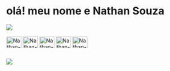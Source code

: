 # olá! meu nome e Nathan Souza

<a href="https://github.com/anuraghazra/github-readme-stats">
  <img align="center" src="https://github-readme-stats.vercel.app/api?username=Nathansouzaon&show_icons=true&theme=tokyonight#gh-dark-mode-only" />
</a>

<div style="display: inline_block"><br>
  <img align="center" alt="Nathan-js" height="30" width="40" src="https://cdn.jsdelivr.net/gh/devicons/devicon/icons/html5/html5-original.svg" /> 
  <img align="center" alt="Nathan-js" height="30" width="40" src="https://cdn.jsdelivr.net/gh/devicons/devicon/icons/css3/css3-original.svg" />                 
  <img align="center" alt="Nathan-js" height="30" width="40" src="https://cdn.jsdelivr.net/gh/devicons/devicon/icons/javascript/javascript-original.svg" />
  <img align="center" alt="Nathan-js" height="30" width="40" src="https://cdn.jsdelivr.net/gh/devicons/devicon/icons/angularjs/angularjs-original.svg" />
  <img align="center" alt="Nathan-js" height="30" width="40" src="https://cdn.jsdelivr.net/gh/devicons/devicon/icons/csharp/csharp-original.svg" />
</div>

  ##
  
  <div>
   <a href="https://www.linkedin.com/in/nathan-souza-66a55316b/" target="_blank"><img src="https://img.shields.io/badge/LinkedIn-0077B5?style=for-the-badge&logo=linkedin&logoColor=white" target="_blank"/></a>  
  </div>
  
